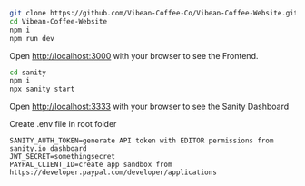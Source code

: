 ```bash
git clone https://github.com/Vibean-Coffee-Co/Vibean-Coffee-Website.git
cd Vibean-Coffee-Website
npm i
npm run dev
```

Open [http://localhost:3000](http://localhost:3000) with your browser to see the Frontend.

```bash
cd sanity
npm i
npx sanity start
```

Open [http://localhost:3333](http://localhost:3333) with your browser to see the Sanity Dashboard

Create .env file in root folder 
```
SANITY_AUTH_TOKEN=generate API token with EDITOR permissions from sanity.io dashboard
JWT_SECRET=somethingsecret
PAYPAL_CLIENT_ID=create app sandbox from https://developer.paypal.com/developer/applications
```